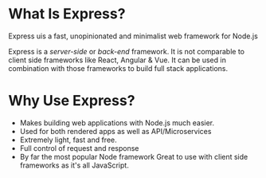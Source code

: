 # What Is Express?
Express uis a fast, unopinionated and minimalist web framework for Node.js

Express is a *server-side* or *back-end* framework. It is not comparable to client side frameworks like React, Angular & Vue. It can be used in combination with those frameworks to build full stack applications.

# Why Use Express?
- Makes building web applications with Node.js much easier.
- Used for both rendered apps as well as API/Microservices
- Extremely light, fast and free.
- Full control of request and response
- By far the most popular Node framework
Great to use with client side frameworks as it's all JavaScript.

